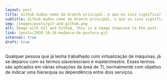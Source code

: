 ```yaml
---
layout: post
title: Github mudou nome da branch principal, o que eu isso significa?
subtitle: Github mudou nome da branch principal, o que eu isso significa?
img: /images/posts/git-and-github.png
alt: Image with Git and Github, this is a image showcase to the post.
link: /posts/2020-10-16-mudanca-de-postura-git
internal: true
draft: true
---
```


<p>
    Qualquer pessoa que já tenha trabalhado com virtualização de máquinas, já se deparou com os termos slave/escravo e master/mestre. Esses termos são aplicados em várias situações da área de TI, normalmente com objetivo de indicar uma hierarquia ou dependência entre dois serviços.
</p>